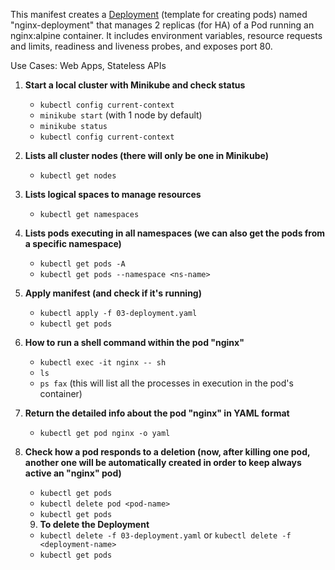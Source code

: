 This manifest creates a <u>Deployment</u> (template for creating pods) named "nginx-deployment" that manages 2 replicas (for HA) of a Pod running an nginx:alpine container. It includes environment variables, resource requests and limits, readiness and liveness probes, and exposes port 80.

Use Cases: Web Apps, Stateless APIs

1. **Start a local cluster with Minikube and check status**
   - `kubectl config current-context`
   - `minikube start`   (with 1 node by default)
   - `minikube status`
   - `kubectl config current-context`

2. **Lists all cluster nodes (there will only be one in Minikube)**
   - `kubectl get nodes`

3. **Lists logical spaces to manage resources**
   - `kubectl get namespaces`

4. **Lists pods executing in all namespaces (we can also get the pods from a specific namespace)**
   - `kubectl get pods -A`
   - `kubectl get pods --namespace <ns-name>`

5. **Apply manifest (and check if it's running)**
   - `kubectl apply -f 03-deployment.yaml`
   - `kubectl get pods`

6. **How to run a shell command within the pod "nginx"**
   - `kubectl exec -it nginx -- sh`
   - `ls`
   - `ps fax` (this will list all the processes in execution in the pod's container)

7. **Return the detailed info about the pod "nginx" in YAML format**
   - `kubectl get pod nginx -o yaml `

8. **Check how a pod responds to a deletion (now, after killing one pod, another one will be automatically created in order to keep always active an "nginx" pod)**
   - `kubectl get pods`
   - `kubectl delete pod <pod-name>`
   - `kubectl get pods`

   9. **To delete the Deployment**
   - `kubectl delete -f 03-deployment.yaml` or `kubectl delete -f <deployment-name>`
   - `kubectl get pods` 
